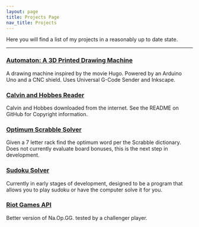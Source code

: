 ```yaml
---
layout: page
title: Projects Page
nav_title: Projects
---
```


Here you will find a list of my projects in a reasonably up to date state.

---

### [Automaton: A 3D Printed Drawing Machine](automaton)

A drawing machine inspired by the movie Hugo. Powered by an Arduino Uno
and a CNC shield. Uses Universal G-Code Sender and Inkscape.

### [Calvin and Hobbes Reader](candh)

Calvin and Hobbes downloaded from the internet.
See the README on GitHub for Copyright information.

### [Optimum Scrabble Solver](scrabble)

Given a 7 letter rack find the optimum word per the 
Scrabble dictionary. Does not currently evaluate board bonuses,
this is the next step in development.

### [Sudoku Solver](sudoku)

Currently in early stages of development, designed to be a
program that allows you to play sudoku or have the computer
solve it for you. 

### [Riot Games API](riot)

Better version of Na.Op.GG. tested by a challenger player.



[th]: https://www.tomhartvigsen.com/
